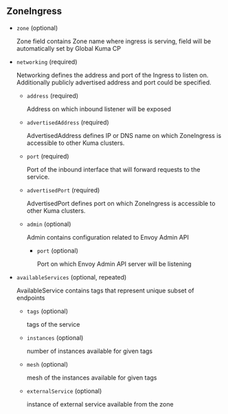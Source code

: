 ---
---
## ZoneIngress

- `zone` (optional)

    Zone field contains Zone name where ingress is serving, field will be
    automatically set by Global Kuma CP

- `networking` (required)

    Networking defines the address and port of the Ingress to listen on.
    Additionally publicly advertised address and port could be specified.    
    
    - `address` (required)
    
        Address on which inbound listener will be exposed    
    
    - `advertisedAddress` (required)
    
        AdvertisedAddress defines IP or DNS name on which ZoneIngress is
        accessible to other Kuma clusters.    
    
    - `port` (required)
    
        Port of the inbound interface that will forward requests to the service.    
    
    - `advertisedPort` (required)
    
        AdvertisedPort defines port on which ZoneIngress is accessible to other
        Kuma clusters.    
    
    - `admin` (optional)
    
        Admin contains configuration related to Envoy Admin API    
        
        - `port` (optional)
        
            Port on which Envoy Admin API server will be listening

- `availableServices` (optional, repeated)

    AvailableService contains tags that represent unique subset of
    endpoints    
    
    - `tags` (optional)
    
        tags of the service    
    
    - `instances` (optional)
    
        number of instances available for given tags    
    
    - `mesh` (optional)
    
        mesh of the instances available for given tags    
    
    - `externalService` (optional)
    
        instance of external service available from the zone

